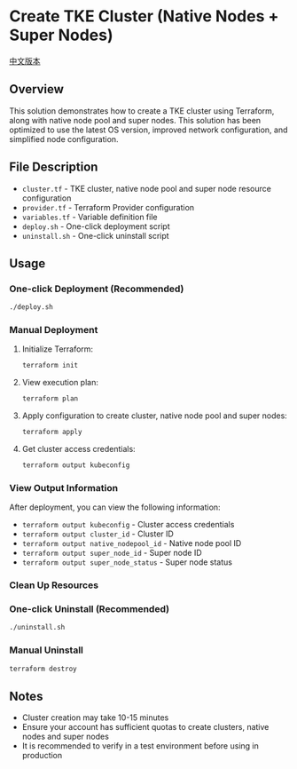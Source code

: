 # Create TKE Cluster (Native Nodes + Super Nodes)

[中文版本](./README.md)

## Overview

This solution demonstrates how to create a TKE cluster using Terraform, along with native node pool and super nodes. This solution has been optimized to use the latest OS version, improved network configuration, and simplified node configuration.

## File Description

- `cluster.tf` - TKE cluster, native node pool and super node resource configuration
- `provider.tf` - Terraform Provider configuration
- `variables.tf` - Variable definition file
- `deploy.sh` - One-click deployment script
- `uninstall.sh` - One-click uninstall script

## Usage

### One-click Deployment (Recommended)
```bash
./deploy.sh
```

### Manual Deployment
1. Initialize Terraform:
   ```bash
   terraform init
   ```

2. View execution plan:
   ```bash
   terraform plan
   ```

3. Apply configuration to create cluster, native node pool and super nodes:
   ```bash
   terraform apply
   ```

4. Get cluster access credentials:
   ```bash
   terraform output kubeconfig
   ```

### View Output Information
After deployment, you can view the following information:
- `terraform output kubeconfig` - Cluster access credentials
- `terraform output cluster_id` - Cluster ID
- `terraform output native_nodepool_id` - Native node pool ID
- `terraform output super_node_id` - Super node ID
- `terraform output super_node_status` - Super node status

### Clean Up Resources

### One-click Uninstall (Recommended)
```bash
./uninstall.sh
```

### Manual Uninstall
```bash
terraform destroy
```

## Notes

- Cluster creation may take 10-15 minutes
- Ensure your account has sufficient quotas to create clusters, native nodes and super nodes
- It is recommended to verify in a test environment before using in production
